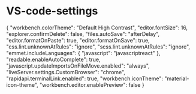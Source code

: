 # VS-code-settings


{
  "workbench.colorTheme": "Default High Contrast",
  "editor.fontSize": 16,
  "explorer.confirmDelete": false,
  "files.autoSave": "afterDelay",
  "editor.formatOnPaste": true,
  "editor.formatOnSave": true,
  "css.lint.unknownAtRules": "ignore",
  "scss.lint.unknownAtRules": "ignore",
  "emmet.includeLanguages": {
    "javascript": "javascriptreact"
  },
  "readable.enableAutoComplete": true,
  "javascript.updateImportsOnFileMove.enabled": "always",
  "liveServer.settings.CustomBrowser": "chrome",
  "rapidapi.terminalLink.enabled": true,
  "workbench.iconTheme": "material-icon-theme",
  "workbench.editor.enablePreview": false
}
